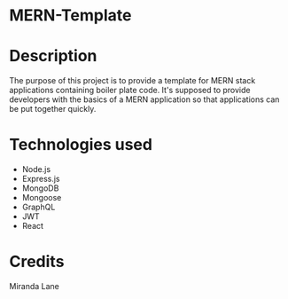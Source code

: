 # MERN-Template

# Description
The purpose of this project is to provide a template for MERN stack applications containing boiler plate code. It's supposed to provide developers with the basics of a MERN application so that applications can be put together quickly.

# Technologies used
* Node.js
* Express.js
* MongoDB
* Mongoose
* GraphQL
* JWT
* React

# Credits
Miranda Lane
